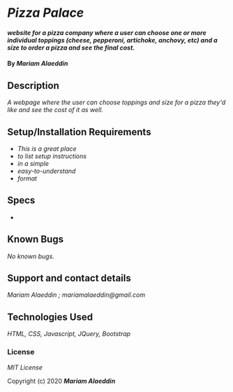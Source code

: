 # _Pizza Palace_

#### _website for a pizza company where a user can choose one or more individual toppings (cheese, pepperoni, artichoke, anchovy, etc) and a size to order a pizza and see the final cost._

#### By _**Mariam Alaeddin**_

## Description

_A webpage where the user can choose toppings and size for a pizza they'd like and see the cost of it as well._

## Setup/Installation Requirements

* _This is a great place_
* _to list setup instructions_
* _in a simple_
* _easy-to-understand_
* _format_

## Specs
*


## Known Bugs

_No known bugs._

## Support and contact details

_Mariam Alaeddin ; mariamalaeddin@gmail.com_

## Technologies Used

_HTML, CSS, Javascript, JQuery, Bootstrap_

### License

*MIT License*

Copyright (c) 2020 **_Mariam Alaeddin_**